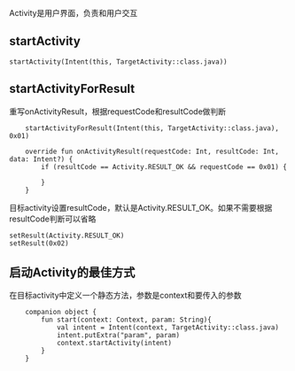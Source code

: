 
Activity是用户界面，负责和用户交互

## startActivity
```
startActivity(Intent(this, TargetActivity::class.java))
```


## startActivityForResult
重写onActivityResult，根据requestCode和resultCode做判断
```
    startActivityForResult(Intent(this, TargetActivity::class.java), 0x01)

    override fun onActivityResult(requestCode: Int, resultCode: Int, data: Intent?) {
        if (resultCode == Activity.RESULT_OK && requestCode == 0x01) {
            
        }
    }
```
目标activity设置resultCode，默认是Activity.RESULT_OK。如果不需要根据resultCode判断可以省略
```
setResult(Activity.RESULT_OK)
setResult(0x02)
```


## 启动Activity的最佳方式
在目标activity中定义一个静态方法，参数是context和要传入的参数
```
    companion object {
        fun start(context: Context, param: String){
            val intent = Intent(context, TargetActivity::class.java)
            intent.putExtra("param", param)
            context.startActivity(intent)
        }
    }
```